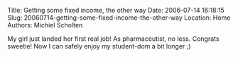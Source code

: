 Title: Getting some fixed income, the other way
Date: 2006-07-14 16:18:15
Slug: 20060714-getting-some-fixed-income-the-other-way
Location: Home
Authors: Michiel Scholten

<p>My girl just landed her first real job! As pharmaceutist, no less. Congrats sweetie! Now I can safely enjoy my student-dom a bit longer ;)</p>